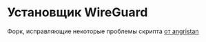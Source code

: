 # Установщик WireGuard

Форк, исправляющие некоторые проблемы скрипта [от angristan](https://github.com/angristan/wireguard-install)

